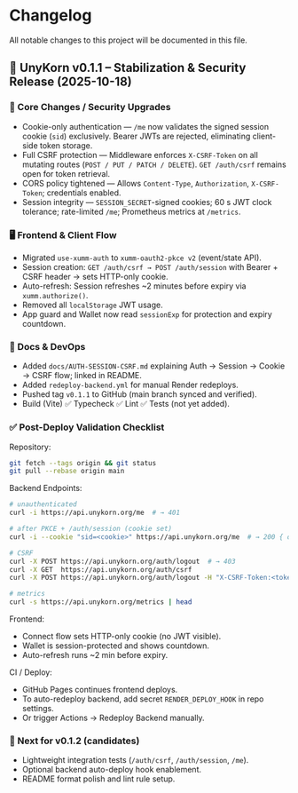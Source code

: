 # Changelog

All notable changes to this project will be documented in this file.

## 🦄 UnyKorn v0.1.1 – Stabilization & Security Release (2025-10-18)

### 🔐 Core Changes / Security Upgrades

- Cookie-only authentication — `/me` now validates the signed session cookie (`sid`) exclusively. Bearer JWTs are rejected, eliminating client-side token storage.
- Full CSRF protection — Middleware enforces `X-CSRF-Token` on all mutating routes (`POST / PUT / PATCH / DELETE`). `GET /auth/csrf` remains open for token retrieval.
- CORS policy tightened — Allows `Content-Type`, `Authorization`, `X-CSRF-Token`; credentials enabled.
- Session integrity — `SESSION_SECRET`-signed cookies; 60 s JWT clock tolerance; rate-limited `/me`; Prometheus metrics at `/metrics`.

### 🖥️ Frontend & Client Flow

- Migrated `use-xumm-auth` to `xumm-oauth2-pkce v2` (event/state API).
- Session creation: `GET /auth/csrf → POST /auth/session` with Bearer + CSRF header → sets HTTP-only cookie.
- Auto-refresh: Session refreshes ~2 minutes before expiry via `xumm.authorize()`.
- Removed all `localStorage` JWT usage.
- App guard and Wallet now read `sessionExp` for protection and expiry countdown.

### 📘 Docs & DevOps

- Added `docs/AUTH-SESSION-CSRF.md` explaining Auth → Session → Cookie → CSRF flow; linked in README.
- Added `redeploy-backend.yml` for manual Render redeploys.
- Pushed tag `v0.1.1` to GitHub (main branch synced and verified).
- Build (Vite) ✅   Typecheck ✅   Lint ✅   Tests (not yet added).

### ✅ Post-Deploy Validation Checklist

Repository:

```bash
git fetch --tags origin && git status
git pull --rebase origin main
```

Backend Endpoints:

```bash
# unauthenticated
curl -i https://api.unykorn.org/me  # → 401

# after PKCE + /auth/session (cookie set)
curl -i --cookie "sid=<cookie>" https://api.unykorn.org/me  # → 200 { ok:true }

# CSRF
curl -X POST https://api.unykorn.org/auth/logout  # → 403
curl -X GET  https://api.unykorn.org/auth/csrf
curl -X POST https://api.unykorn.org/auth/logout -H "X-CSRF-Token:<token>"  # → 200 { ok:true }

# metrics
curl -s https://api.unykorn.org/metrics | head
```

Frontend:

- Connect flow sets HTTP-only cookie (no JWT visible).
- Wallet is session-protected and shows countdown.
- Auto-refresh runs ~2 min before expiry.

CI / Deploy:

- GitHub Pages continues frontend deploys.
- To auto-redeploy backend, add secret `RENDER_DEPLOY_HOOK` in repo settings.
- Or trigger Actions → Redeploy Backend manually.

### 🔄 Next for v0.1.2 (candidates)

- Lightweight integration tests (`/auth/csrf`, `/auth/session`, `/me`).
- Optional backend auto-deploy hook enablement.
- README format polish and lint rule setup.
